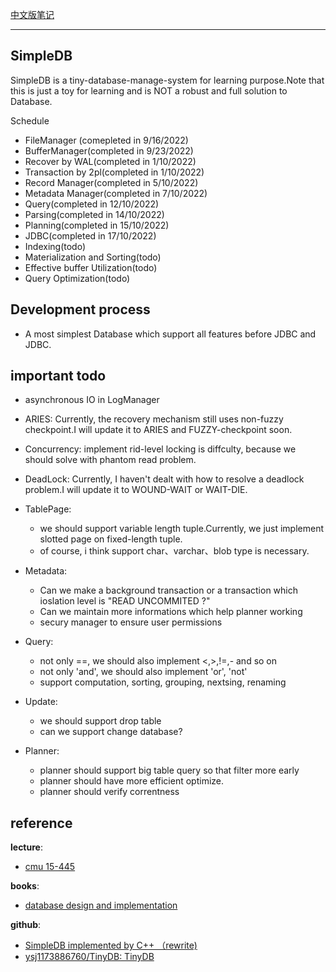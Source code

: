 

[中文版笔记](https://zhuanlan.zhihu.com/p/563388103)

----

## SimpleDB

SimpleDB is a tiny-database-manage-system for learning purpose.Note that this is just a toy for learning and is NOT a robust and full solution to Database.

Schedule 

- FileManager (comepleted in 9/16/2022)
- BufferManager(completed in 9/23/2022)
- Recover by WAL(completed in 1/10/2022)
- Transaction by 2pl(completed in 1/10/2022)
- Record Manager(completed in 5/10/2022)
- Metadata Manager(completed in 7/10/2022)
- Query(completed in 12/10/2022)
- Parsing(completed in 14/10/2022)
- Planning(completed in 15/10/2022)
- JDBC(completed in 17/10/2022)
- Indexing(todo)
- Materialization and Sorting(todo)
- Effective buffer Utilization(todo)
- Query Optimization(todo)


## Development process

- A most simplest Database which support all features before JDBC and JDBC. 

## important todo

- asynchronous IO in LogManager

- ARIES: Currently, the recovery mechanism still uses non-fuzzy checkpoint.I will update it to ARIES and FUZZY-checkpoint soon.

- Concurrency: implement rid-level locking is diffculty, because we should solve with phantom read problem.

- DeadLock: Currently, I haven't dealt with how to resolve a deadlock problem.I will update it to WOUND-WAIT or WAIT-DIE.

- TablePage: 
    
    - we should support variable length tuple.Currently, we just implement slotted page on fixed-length tuple.
    - of course, i think support char、varchar、blob type is necessary.


- Metadata: 

    - Can we make a background transaction or a transaction which ioslation level is "READ UNCOMMITED ?" 
    - Can we maintain more informations which help planner working
    - secury manager to ensure user permissions


- Query:

    - not only ==, we should also implement <,>,!=,- and so on
    - not only 'and', we should also implement 'or', 'not'
    - support computation, sorting, grouping, nextsing, renaming

- Update:
  
    - we should support drop table
    - can we support change database?
  
- Planner:

    - planner should support big table query so that filter more early
    - planner should have more efficient optimize.
    - planner should verify correntness


## reference

**lecture**: 

- [cmu 15-445](https://15445.courses.cs.cmu.edu/fall2022/)

**books**:

- [database design and implementation](www.cs.bc.edu/~sciore/simpledb/)

**github**:

- [SimpleDB implemented by C++ （rewrite)](​github.com/wattlebirdaz/simpledb)
- [ysj1173886760/TinyDB: TinyDB](​github.com/ysj1173886760/TinyDB)

